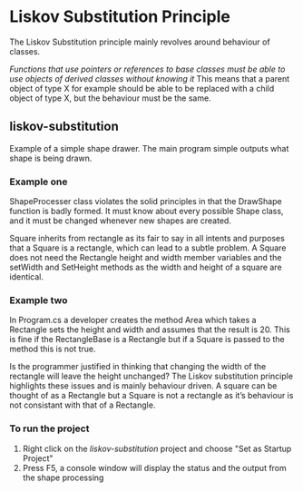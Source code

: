 # Liskov Substitution Principle
The Liskov Substitution principle mainly revolves around behaviour of classes.

*Functions that use pointers or references to base classes must be able to use objects of derived classes without knowing it* This means that a parent object of type X for example should be able to be replaced with a child object of type X, but the behaviour must be the same.

## liskov-substitution
Example of a simple shape drawer. The main program simple outputs what shape is being drawn.

### Example one
ShapeProcesser class violates the solid principles in that the DrawShape function is badly formed. It must know about every possible Shape class, and it must be changed whenever new shapes are created.

Square inherits from rectangle as its fair to say in all intents and purposes that a Square is a rectangle, which can lead to a subtle problem. A Square does not need the Rectangle height and width member variables and the setWidth and SetHeight methods as the width and height of a square are identical.

### Example two
In Program.cs a developer creates the method Area which takes a Rectangle sets the height and width and assumes that the result is 20. This is fine if the RectangleBase is a Rectangle but if a Square is passed to the method this is not true.

Is the programmer justified in thinking that changing the width of the rectangle will leave the height unchanged? The Liskov substitution principle highlights these issues and is mainly behaviour driven. A square can be thought of as a Rectangle but a Square is not a rectangle as it’s behaviour is not consistant with that of a Rectangle.

### To run the project
1. Right click on the *liskov-substitution* project and choose "Set as Startup Project" 
3. Press F5, a console window will display the status and the output from the shape processing
